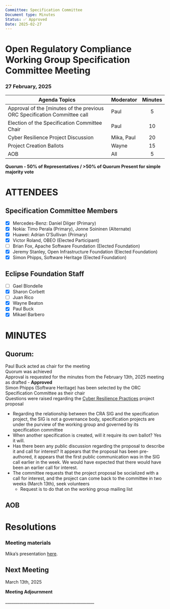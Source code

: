 ```yaml
---
Committee: Specification Committee
Document type: Minutes
Status: ✅ Approved
Date: 2025-02-27
---
```


# **Open Regulatory Compliance Working Group** Specification Committee Meeting

###  27 February, 2025 

| Agenda Topics | Moderator | Minutes |
| ----- | ----- | :---: |
| Approval of the [minutes of the previous ORC Specification Committee call| Paul | 5 |
| Election of the Specification Committee Chair | Paul | 10 |
| Cyber Resilience Project Discussion | Mika, Paul | 20 |
| Project Creation Ballots | Wayne | 15 |
| AOB | All | 5 |

**Quorum \- 50% of Representatives / \>50% of Quorum Present for simple majority vote**  
 

# ATTENDEES

## Specification Committee Members

- [x] Mercedes-Benz:  Daniel Dilger (Primary)  
- [x] Nokia: Timo Perala (Primary), Jonne Soininen (Alternate)  
- [x] Huawei: Adrian O’Sullivan (Primary)  
- [x] Victor Roland, OBEO (Elected Participant)  
- [ ] Brian Fox, Apache Software Foundation (Elected Foundation)  
- [x] Jeremy Stanley, Open Infrastructure Foundation (Elected Foundation)  
- [x] Simon Phipps, Software Heritage (Elected Foundation)

## Eclipse Foundation Staff

- [ ] Gael Blondelle  
- [x] Sharon Corbett  
- [ ] Juan Rico  
- [x] Wayne Beaton  
- [x] Paul Buck  
- [x] Mikael Barbero

# MINUTES

## Quorum: 

Paul Buck acted as chair for the meeting  
Quorum was achieved   
Approval is requested for the minutes from the February 13th, 2025 meeting as drafted \- **Approved**  
Simon Phipps (Software Heritage) has been selected by the ORC Specification Committee as their chair  
Questions were raised regarding the [Cyber Resilience Practices](https://projects.eclipse.org/proposals/cyber-resilience-practices) project proposal

* Regarding the relationship between the CRA SIG and the specification project, the SIG is not a governance body, specification projects are under the purview of the working group and governed by its specification committee    
* When another specification is created, will it require its own ballot? Yes it will.  
* Has there been any public discussion regarding the proposal to describe it and call for interest? It appears that the proposal has been pre-authored, it appears that the first public communication was in the SIG call earlier in the week. We would have expected that there would have been an earlier call for interest.   
* The committee requests that the project proposal be socialized with a call for interest, and the project can come back to the committee in two weeks (March 13th), seek volunteers  
  * Request is to do that on the working group mailing list

## AOB

# Resolutions

### Meeting materials

Mika’s presentation [here](https://drive.google.com/file/d/1uqtbSc_3YtbG5SsIvqYlxczOaXk7SScG/view?usp=sharing).

## Next Meeting

March 13th, 2025

**Meeting Adjournment**

\_\_\_\_\_\_\_\_\_\_\_\_\_\_\_\_\_\_\_\_\_\_\_\_\_\_\_\_\_\_\_\_\_\_\_\_\_\_\_\_\_\_\_\_
